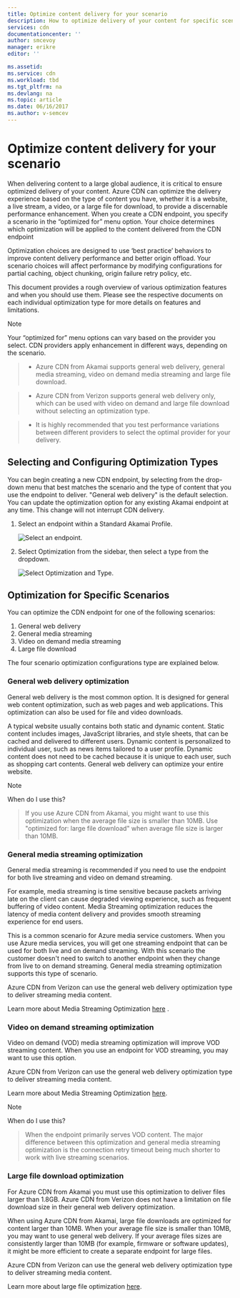 ```yaml
---
title: Optimize content delivery for your scenario
description: How to optimize delivery of your content for specific scenarios
services: cdn
documentationcenter: ''
author: smcevoy
manager: erikre
editor: ''

ms.assetid:
ms.service: cdn
ms.workload: tbd
ms.tgt_pltfrm: na
ms.devlang: na
ms.topic: article
ms.date: 06/16/2017
ms.author: v-semcev
---
```

# Optimize content delivery for your scenario

When delivering content to a large global audience, it is critical to ensure optimized delivery of your content. Azure CDN can optimize the delivery experience based on the type of content you have, whether it is a website, a live stream, a video, or a large file for download, to provide a discernable performance enhancement. When you create a CDN endpoint, you specify a scenario in the “optimized for” menu option. Your choice determines which optimization will be applied to the content delivered from the CDN endpoint

Optimization choices are designed to use ‘best practice’ behaviors to improve content delivery performance and better origin offload. Your scenario choices will affect performance by modifying configurations for partial caching, object chunking, origin failure retry policy, etc. 

This document provides a rough overview of various optimization features and when you should use them. Please see the respective documents on each individual optimization type for more details on features and limitations.

> [!NOTE]
> Your “optimized for” menu options can vary based on the provider you select. CDN providers apply enhancement in different ways, depending on the scenario. 

> * Azure CDN from Akamai supports general web delivery, general media streaming, video on demand media streaming and large file download. 

> * Azure CDN from Verizon supports general web delivery only, which can be used with video on demand and large file download without selecting an optimization type.

> * It is highly recommended that you test  performance variations between different providers to select the optimal provider for your delivery.

## Selecting and Configuring Optimization Types

You can begin creating a new CDN endpoint, by selecting from the drop-down menu that best matches the scenario and the type of content that you use the endpoint to deliver. "General web delivery" is the default selection. You can update the optimization option for any existing Akamai endpoint at any time. This change will not interrupt CDN delivery.  

1. Select an endpoint within a Standard Akamai Profile.

    ![Select an endpoint.](./media/cdn-optimization-overview/01_Akamai.png)

2. Select Optimization from the sidebar, then select a type from the dropdown.

    ![Select Optimization and Type.](./media/cdn-optimization-overview/02_Select.png)

## Optimization for Specific Scenarios

You can optimize the CDN endpoint for one of the following scenarios:  

1.	General web delivery
2.	General media streaming
3.	Video on demand media streaming
4.	Large file download

The four scenario optimization configurations type are explained below. 

### General web delivery optimization

General web delivery is the most common option. It is designed for general web content optimization, such as web pages and web applications. This optimization can also be used for file and video downloads.

A typical website usually contains both static and dynamic content. Static content includes images, JavaScript libraries, and style sheets, that can be cached and delivered to different users. Dynamic content is personalized to individual user, such as news items tailored to a user profile. Dynamic content does not need to be cached because it is unique to each user, such as shopping cart contents. General web delivery can optimize your entire website.  

> [!NOTE]
> When do I use this?

> If you use Azure CDN from Akamai, you might want to use this optimization when the average file size is smaller than 10MB. Use "optimized for: large file download" when average file size is larger than 10MB.

### General media streaming optimization

General media streaming is recommended if you need to use the endpoint for both live streaming and video on demand streaming.

For example, media streaming is time sensitive because packets arriving late on the client can cause degraded viewing experience, such as frequent buffering of video content. Media Streaming optimization reduces the latency of media content delivery and provides smooth streaming experience for end users. 

This is a common scenario for Azure media service customers. When you use Azure media services, you will get one streaming endpoint that can be used for both live and on demand streaming. With this scenario the customer doesn't need to switch to another endpoint when they change from live to on demand streaming. General media streaming optimization supports this type of scenario.

Azure CDN from Verizon can use the general web delivery optimization type to deliver streaming media content.

Learn more about Media Streaming Optimization [here](cdn-media-streaming-optimization.md) .

### Video on demand streaming optimization

Video on demand (VOD) media streaming optimization will improve VOD streaming content. When you use an endpoint for VOD streaming, you may want to use this option.

Azure CDN from Verizon can use the general web delivery optimization type to deliver streaming media content.

Learn more about Media Streaming Optimization [here](cdn-media-streaming-optimization.md).

> [!NOTE]
> When do I use this?

> When the endpoint primarily serves VOD content. The major difference between this optimization and general media streaming optimization is the connection retry timeout being much shorter to work with live streaming scenarios.

### Large file download optimization

For Azure CDN from Akamai you must use this optimization to deliver files larger than 1.8GB.  Azure CDN from Verizon does not have a limitation on file download size in their general web delivery optimization.

When using Azure CDN from Akamai, large file downloads are optimized for content larger than 10MB. When your average file size is smaller than 10MB, you may want to use general web delivery. If your average files sizes are consistently larger than 10MB (for example, firmware or software updates), it might be more efficient to create a separate endpoint for large files. 

Azure CDN from Verizon can use the general web delivery optimization type to deliver streaming media content.

Learn more about large file optimization [here](cdn-large-file-optimization.md).


